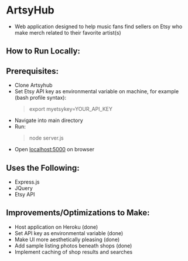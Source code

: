# ArtsyHub
- Web application designed to help music fans find sellers on Etsy who make merch related to their favorite artist(s)

## How to Run Locally:
  ## Prerequisites:
  - Clone Artsyhub
  - Set Etsy API key as environmental variable on machine, for example (bash profile syntax):
      >export myetsykey=YOUR_API_KEY
- Navigate into main directory
- Run:
  >node server.js
- Open [localhost:5000](http://localhost:5000) on browser

## Uses the Following:
- Express.js
- JQuery
- Etsy API

## Improvements/Optimizations to Make:
- Host application on Heroku (done)
- Set API key as environmental variable (done)
- Make UI more aesthetically pleasing (done)
- Add sample listing photos beneath shops (done)
- Implement caching of shop results and searches
